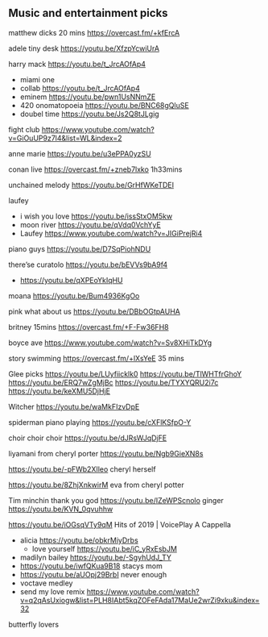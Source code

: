 ## Music and entertainment picks

matthew dicks 20 mins https://overcast.fm/+kfErcA

adele tiny desk https://youtu.be/XfzpYcwiUrA


harry mack https://youtu.be/t_JrcAOfAp4
- miami one
- collab https://youtu.be/t_JrcAOfAp4
- eminem https://youtu.be/pwn1UsNNmZE
- 420 onomatopoeia https://youtu.be/BNC68gQluSE
- doubel time https://youtu.be/Js2Q8tJLgig

fight club https://www.youtube.com/watch?v=GiOuUP9z7l4&list=WL&index=2

anne marie https://youtu.be/u3ePPA0yzSU

conan live https://overcast.fm/+zneb7lxko 1h33mins

unchained melody https://youtu.be/GrHfWKeTDEI

laufey 
- i wish you love https://youtu.be/issStxOM5kw
- moon river https://youtu.be/qVdq0VchYyE
- Laufey https://www.youtube.com/watch?v=JIGiPrejRi4

piano guys https://youtu.be/D7SqPiohNDU

there’se curatolo https://youtu.be/bEVVs9bA9f4
- https://youtu.be/qXPEoYkIqHU

moana https://youtu.be/Bum4936KgOo

pink what about us https://youtu.be/DBbOGtpAUHA

britney 15mins https://overcast.fm/+F-Fw36FH8

boyce ave https://www.youtube.com/watch?v=Sv8XHiTkDYg

story swimming https://overcast.fm/+lXsYeE 35 mins

Glee picks https://youtu.be/LUyfiicklk0 https://youtu.be/TlWHTfrGhoY https://youtu.be/ERQ7wZgMjBc https://youtu.be/TYXYQRU2i7c https://youtu.be/keXMU5DjHjE

Witcher https://youtu.be/waMkFIzvDpE

spiderman  piano playing https://youtu.be/cXFlKSfpO-Y

choir choir choir https://youtu.be/dJRsWJqDjFE

liyamani from cheryl porter https://youtu.be/Ngb9GieXN8s 

https://youtu.be/-pFWb2XIleo cheryl herself

https://youtu.be/8ZhjXnkwirM eva from cheryl potter

Tim minchin thank you god https://youtu.be/IZeWPScnolo ginger https://youtu.be/KVN_0qvuhhw

https://youtu.be/iOGsqVTy9qM Hits of 2019 | VoicePlay A Cappella

- alicia https://youtu.be/obkrMiyDrbs
	- love yourself https://youtu.be/iC_yRxEsbJM
- madilyn bailey https://youtu.be/-SgyhUdJ_TY
- https://youtu.be/iwfQKua9B18 stacys mom
- https://youtu.be/aUOpj29BrbI never enough
- voctave medley
- send my love remix https://www.youtube.com/watch?v=q2qAsUxiogw&list=PLH8IAbt5kqZOFeFAda17MaUe2wrZi9xku&index=32

butterfly lovers